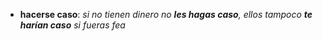 - **hacerse caso**: *si no tienen dinero no **les hagas caso**, ellos tampoco **te harían caso** si fueras fea*